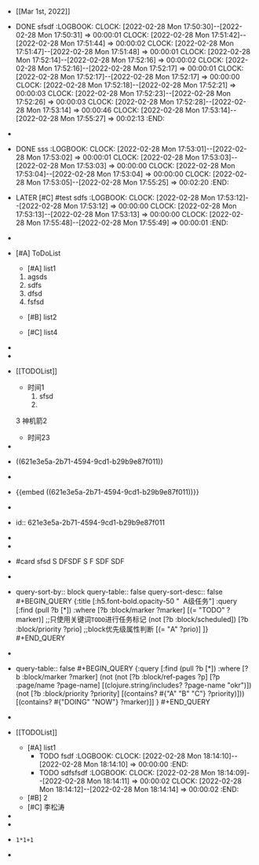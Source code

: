 - [[Mar 1st, 2022]]
- DONE sfsdf
  :LOGBOOK:
  CLOCK: [2022-02-28 Mon 17:50:30]--[2022-02-28 Mon 17:50:31] =>  00:00:01
  CLOCK: [2022-02-28 Mon 17:51:42]--[2022-02-28 Mon 17:51:44] =>  00:00:02
  CLOCK: [2022-02-28 Mon 17:51:47]--[2022-02-28 Mon 17:51:48] =>  00:00:01
  CLOCK: [2022-02-28 Mon 17:52:14]--[2022-02-28 Mon 17:52:16] =>  00:00:02
  CLOCK: [2022-02-28 Mon 17:52:16]--[2022-02-28 Mon 17:52:17] =>  00:00:01
  CLOCK: [2022-02-28 Mon 17:52:17]--[2022-02-28 Mon 17:52:17] =>  00:00:00
  CLOCK: [2022-02-28 Mon 17:52:18]--[2022-02-28 Mon 17:52:21] =>  00:00:03
  CLOCK: [2022-02-28 Mon 17:52:23]--[2022-02-28 Mon 17:52:26] =>  00:00:03
  CLOCK: [2022-02-28 Mon 17:52:28]--[2022-02-28 Mon 17:53:14] =>  00:00:46
  CLOCK: [2022-02-28 Mon 17:53:14]--[2022-02-28 Mon 17:55:27] =>  00:02:13
  :END:
-
- DONE sss
  :LOGBOOK:
  CLOCK: [2022-02-28 Mon 17:53:01]--[2022-02-28 Mon 17:53:02] =>  00:00:01
  CLOCK: [2022-02-28 Mon 17:53:03]--[2022-02-28 Mon 17:53:03] =>  00:00:00
  CLOCK: [2022-02-28 Mon 17:53:04]--[2022-02-28 Mon 17:53:04] =>  00:00:00
  CLOCK: [2022-02-28 Mon 17:53:05]--[2022-02-28 Mon 17:55:25] =>  00:02:20
  :END:
- LATER  [#C] #test sdfs
  :LOGBOOK:
  CLOCK: [2022-02-28 Mon 17:53:12]--[2022-02-28 Mon 17:53:12] =>  00:00:00
  CLOCK: [2022-02-28 Mon 17:53:13]--[2022-02-28 Mon 17:53:13] =>  00:00:00
  CLOCK: [2022-02-28 Mon 17:55:48]--[2022-02-28 Mon 17:55:49] =>  00:00:01
  :END:
-
- [#A] ToDoList
  * [#A] list1
  1. agsds
  2. sdfs
  3. dfsd
  4. fsfsd
  * [#B] list2
  
  * [#C] list4
-
-
- [[TODOList]]
  * 时间1 
      1. sfsd
      2. 
  3 神机箭2 
  
  * 时间23
-
- ((621e3e5a-2b71-4594-9cd1-b29b9e87f011))
-
- {{embed ((621e3e5a-2b71-4594-9cd1-b29b9e87f011))}}
-
- id:: 621e3e5a-2b71-4594-9cd1-b29b9e87f011
-
-
- #card sfsd
  S
  DFSDF
  S
  F
  SDF
  SDF
-
- query-sort-by:: block
  query-table:: false
  query-sort-desc:: false
  #+BEGIN_QUERY
  {:title [:h5.font-bold.opacity-50 " ️ A级任务"] 
      :query [:find (pull ?b [*])  :where 
        [?b :block/marker ?marker]
                 [(= "TODO" ?marker)]  ;;只使用关键词`TODO`进行任务标记
        (not [?b :block/scheduled])
        [?b :block/priority ?prio] ;;block优先级属性判断
            [(= "A" ?prio)]
        ]}
  #+END_QUERY
-
- query-table:: false
  #+BEGIN_QUERY
  {:query [:find (pull ?b [*])
           :where
           [?b :block/marker ?marker]
           (not (not [?b :block/ref-pages ?p]
           [?p :page/name ?page-name]
           [(clojure.string/includes? ?page-name "okr")])
           (not [?b :block/priority ?priority]
           [(contains? #{"A" "B" "C"} ?priority)]))
           [(contains? #{"DOING" "NOW"} ?marker)]]
   }
  #+END_QUERY
-
- [[TODOList]]
	- [#A] list1
		- TODO fsdf
		  :LOGBOOK:
		  CLOCK: [2022-02-28 Mon 18:14:10]--[2022-02-28 Mon 18:14:10] =>  00:00:00
		  :END:
		- TODO sdfsfsdf
		  :LOGBOOK:
		  CLOCK: [2022-02-28 Mon 18:14:09]--[2022-02-28 Mon 18:14:11] =>  00:00:02
		  CLOCK: [2022-02-28 Mon 18:14:12]--[2022-02-28 Mon 18:14:14] =>  00:00:02
		  :END:
	- [#B] 2
	- [#C] 李松涛
-
-
- ```calc
  1*1+1
  ```
-